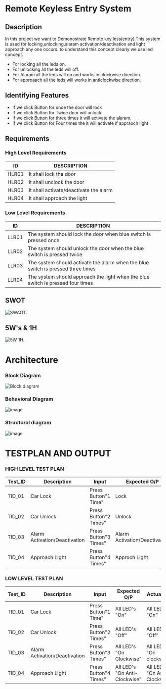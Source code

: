 # Remote Keyless Entry System

## Description
In this project we want to Demonostrate   Remote key less(entry).This system is used for locking,unlocking,alaram activation/deactivation and light approach any one occurs.
to understand this concept clearly we use led concept.
* For locking all the leds on.
* For unlocking all the leds will off.
* For Alaram all the leds will on and works in clockwise direction.
* For approaach all the leds will  works in anticlockwise direction.  


## Identifying Features
* If we click Button  for once  the door will lock
* If we click Button  for Twice door wiil unlock.
* If we click Button for three times it will activate the alaram.
* If we click Button for Four times the  it will  activate if appraoch light .

## Requirements

### **High Level Requirements**
 
|ID|DESCRIPTION|
|---|---
|HLR01|It shall lock the door|
|HLR02|It shall unclock the door|
|HLR03|It shall activate/deactivate the alarm|
|HLR04|It shall approach the light|

### **Low Level Requirements**

|ID|DESCRIPTION|
|---|---
|LLR01|The system should lock the door when blue switch is pressed once|
|LLR02|The system should unlock the door when the blue switch is pressed twice|
|LLR03|The system should activate the alarm when the blue switch is pressed three times |
|LLR04|The system should approach the light when the blue switch is pressed four times |

## SWOT
![SWAOT](https://user-images.githubusercontent.com/88649955/157680427-c99aeb46-9a22-4a40-b566-3ec8670d67ac.JPG).

## 5W's & 1H
![5W 1H](https://user-images.githubusercontent.com/88649955/157690554-da8ae9de-a74f-46e2-b968-8b0971c9c203.jpg).
# Architecture

### Block Diagram
![Block diagram](https://user-images.githubusercontent.com/98881131/157912626-98c60d4c-fe4d-4214-8077-cafe62e8f2ff.png)




### Behavioral Diagram

![image](https://user-images.githubusercontent.com/46986941/157895082-b0d00e0e-e787-4d1e-b731-093e3c25fd33.png)

### Structural diagram

![image](https://user-images.githubusercontent.com/46986941/157892965-de839614-291e-4d7c-8ef7-73d6994904c8.png)

# **TESTPLAN AND OUTPUT**

### **HIGH LEVEL TEST PLAN**

|Test_ID|Description|Input|Expected O/P|Actual O/P|Status|
---|---|---|---|---|---|
|TID_01|Car Lock|Press Button"1 Time"|Lock|Lock|DONE :white_check_mark:|
|TID_02|Car Unlock|Press Button"2 Times"|Unlock|Unlock|DONE :white_check_mark:|
|TID_03|Alarm Activation/Deactivation|Press Button"3 Times"|Alarm Activation/Deactivation|Alarm Activation/Deactivation|DONE :white_check_mark:|
|TID_04|Approach Light|Press Button"4 Times"|Approch Light|Approch Light|DONE :white_check_mark:|


### **LOW LEVEL TEST PLAN**

|Test_ID|Description|Input|Expected O/P|Actual O/P|Status|
---|---|---|---|---|---|
|TID_01|Car Lock|Press Button"1 Time"|All LED's "On"|All LED's "On"|DONE :white_check_mark:|
|TID_02|Car Unlock|Press Button"2 Times"|All LED's "Off"|All LED's "Off"|DONE :white_check_mark:|
|TID_03|Alarm Activation/Deactivation|Press Button"3 Times"|All LED's "On Clockwise"|All LED's "On clockwise"|DONE :white_check_mark:|
|TID_04|Approach Light|Press Button"4 Times"|All LED's "On Anti-Clockwise"|All LED's "On Anti-Clockwise"|DONE :white_check_mark:|



